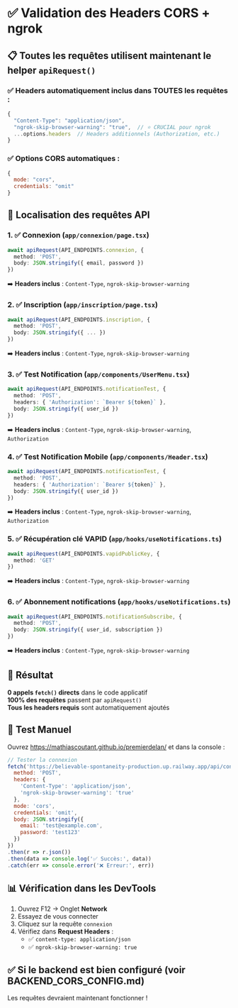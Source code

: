 # ✅ Validation des Headers CORS + ngrok

## 📋 Toutes les requêtes utilisent maintenant le helper `apiRequest()`

### ✅ Headers automatiquement inclus dans TOUTES les requêtes :

```javascript
{
  "Content-Type": "application/json",
  "ngrok-skip-browser-warning": "true",  // ⭐ CRUCIAL pour ngrok
  ...options.headers  // Headers additionnels (Authorization, etc.)
}
```

### ✅ Options CORS automatiques :

```javascript
{
  mode: "cors",
  credentials: "omit"
}
```

## 📍 Localisation des requêtes API

### 1. ✅ Connexion (`app/connexion/page.tsx`)
```typescript
await apiRequest(API_ENDPOINTS.connexion, {
  method: 'POST',
  body: JSON.stringify({ email, password })
})
```
➡️ **Headers inclus** : `Content-Type`, `ngrok-skip-browser-warning`

### 2. ✅ Inscription (`app/inscription/page.tsx`)
```typescript
await apiRequest(API_ENDPOINTS.inscription, {
  method: 'POST',
  body: JSON.stringify({ ... })
})
```
➡️ **Headers inclus** : `Content-Type`, `ngrok-skip-browser-warning`

### 3. ✅ Test Notification (`app/components/UserMenu.tsx`)
```typescript
await apiRequest(API_ENDPOINTS.notificationTest, {
  method: 'POST',
  headers: { 'Authorization': `Bearer ${token}` },
  body: JSON.stringify({ user_id })
})
```
➡️ **Headers inclus** : `Content-Type`, `ngrok-skip-browser-warning`, `Authorization`

### 4. ✅ Test Notification Mobile (`app/components/Header.tsx`)
```typescript
await apiRequest(API_ENDPOINTS.notificationTest, {
  method: 'POST',
  headers: { 'Authorization': `Bearer ${token}` },
  body: JSON.stringify({ user_id })
})
```
➡️ **Headers inclus** : `Content-Type`, `ngrok-skip-browser-warning`, `Authorization`

### 5. ✅ Récupération clé VAPID (`app/hooks/useNotifications.ts`)
```typescript
await apiRequest(API_ENDPOINTS.vapidPublicKey, {
  method: 'GET'
})
```
➡️ **Headers inclus** : `Content-Type`, `ngrok-skip-browser-warning`

### 6. ✅ Abonnement notifications (`app/hooks/useNotifications.ts`)
```typescript
await apiRequest(API_ENDPOINTS.notificationSubscribe, {
  method: 'POST',
  body: JSON.stringify({ user_id, subscription })
})
```
➡️ **Headers inclus** : `Content-Type`, `ngrok-skip-browser-warning`

## 🎯 Résultat

**0 appels `fetch()` directs** dans le code applicatif  
**100% des requêtes** passent par `apiRequest()`  
**Tous les headers requis** sont automatiquement ajoutés

## 🧪 Test Manuel

Ouvrez https://mathiascoutant.github.io/premierdelan/ et dans la console :

```javascript
// Tester la connexion
fetch('https://believable-spontaneity-production.up.railway.app/api/connexion', {
  method: 'POST',
  headers: {
    'Content-Type': 'application/json',
    'ngrok-skip-browser-warning': 'true'
  },
  mode: 'cors',
  credentials: 'omit',
  body: JSON.stringify({
    email: 'test@example.com',
    password: 'test123'
  })
})
.then(r => r.json())
.then(data => console.log('✅ Succès:', data))
.catch(err => console.error('❌ Erreur:', err))
```

## 📊 Vérification dans les DevTools

1. Ouvrez F12 → Onglet **Network**
2. Essayez de vous connecter
3. Cliquez sur la requête `connexion`
4. Vérifiez dans **Request Headers** :
   - ✅ `content-type: application/json`
   - ✅ `ngrok-skip-browser-warning: true`

## ✅ Si le backend est bien configuré (voir BACKEND_CORS_CONFIG.md)

Les requêtes devraient maintenant fonctionner !


